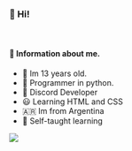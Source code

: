 ### 🤙 Hi!
<br>

#### 🚬 Information about me.
- 🚬 Im 13 years old.
- 🐍 Programmer in python.
- 🍃 Discord Developer
- 😃 Learning HTML and CSS
- 🇦🇷  Im from Argentina
- 💼 Self-taught learning

<img src="https://thumbs.dreamstime.com/b/horizontal-banner-hands-typing-laptop-keyboard-various-electronic-devices-symbols-programming-software-horizontal-125917922.jpg">
